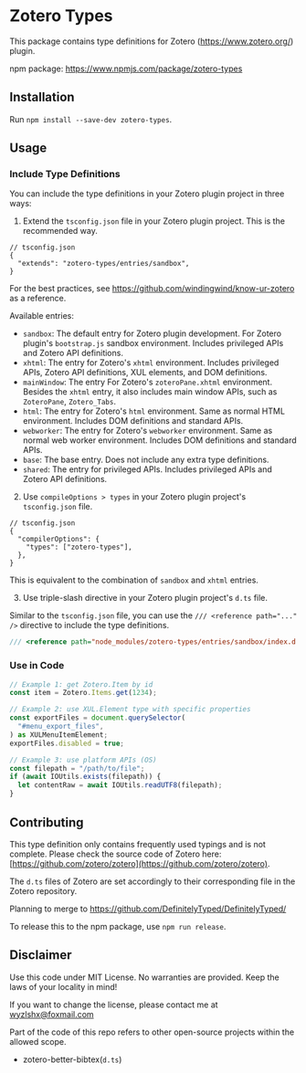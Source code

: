 # Zotero Types

This package contains type definitions for Zotero (<https://www.zotero.org/>) plugin.

npm package: <https://www.npmjs.com/package/zotero-types>

## Installation

Run `npm install --save-dev zotero-types`.

## Usage

### Include Type Definitions

You can include the type definitions in your Zotero plugin project in three ways:

1. Extend the `tsconfig.json` file in your Zotero plugin project. This is the recommended way.

```jsonc
// tsconfig.json
{
  "extends": "zotero-types/entries/sandbox",
}
```

For the best practices, see https://github.com/windingwind/know-ur-zotero as a reference.

Available entries:

- `sandbox`: The default entry for Zotero plugin development. For Zotero plugin's `bootstrap.js` sandbox environment. Includes privileged APIs and Zotero API definitions.
- `xhtml`: The entry for Zotero's `xhtml` environment. Includes privileged APIs, Zotero API definitions, XUL elements, and DOM definitions.
- `mainWindow`: The entry For Zotero's `zoteroPane.xhtml` environment. Besides the `xhtml` entry, it also includes main window APIs, such as `ZoteroPane`, `Zotero_Tabs`.
- `html`: The entry for Zotero's `html` environment. Same as normal HTML environment. Includes DOM definitions and standard APIs.
- `webworker`: The entry for Zotero's `webworker` environment. Same as normal web worker environment. Includes DOM definitions and standard APIs.
- `base`: The base entry. Does not include any extra type definitions.
- `shared`: The entry for privileged APIs. Includes privileged APIs and Zotero API definitions.

2. Use `compileOptions > types` in your Zotero plugin project's `tsconfig.json` file.

```jsonc
// tsconfig.json
{
  "compilerOptions": {
    "types": ["zotero-types"],
  },
}
```

This is equivalent to the combination of `sandbox` and `xhtml` entries.

3. Use triple-slash directive in your Zotero plugin project's `d.ts` file.

Similar to the `tsconfig.json` file, you can use the `/// <reference path="..." />` directive to include the type definitions.

```ts
/// <reference path="node_modules/zotero-types/entries/sandbox/index.d.ts" />
```

### Use in Code

```ts
// Example 1: get Zotero.Item by id
const item = Zotero.Items.get(1234);

// Example 2: use XUL.Element type with specific properties
const exportFiles = document.querySelector(
  "#menu_export_files",
) as XULMenuItemElement;
exportFiles.disabled = true;

// Example 3: use platform APIs (OS)
const filepath = "/path/to/file";
if (await IOUtils.exists(filepath)) {
  let contentRaw = await IOUtils.readUTF8(filepath);
}
```

## Contributing

This type definition only contains frequently used typings and is not complete. Please check the source code of Zotero here: [https://github.com/zotero/zotero](https://github.com/zotero/zotero).

The `d.ts` files of Zotero are set accordingly to their corresponding file in the Zotero repository.

Planning to merge to <https://github.com/DefinitelyTyped/DefinitelyTyped/>

To release this to the npm package, use `npm run release`.

## Disclaimer

Use this code under MIT License. No warranties are provided. Keep the laws of your locality in mind!

If you want to change the license, please contact me at <wyzlshx@foxmail.com>

Part of the code of this repo refers to other open-source projects within the allowed scope.

- zotero-better-bibtex(`d.ts`)
